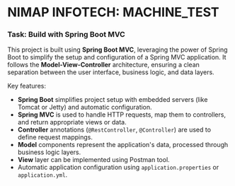 # NIMAP INFOTECH: MACHINE_TEST

### Task: Build with Spring Boot MVC

This project is built using **Spring Boot MVC**, leveraging the power of Spring Boot to simplify the setup and configuration of a Spring MVC application. It follows the **Model-View-Controller** architecture, ensuring a clean separation between the user interface, business logic, and data layers.

Key features:
- **Spring Boot** simplifies project setup with embedded servers (like Tomcat or Jetty) and automatic configuration.
- **Spring MVC** is used to handle HTTP requests, map them to controllers, and return appropriate views or data.
- **Controller** annotations (`@RestController`, `@Controller`) are used to define request mappings.
- **Model** components represent the application's data, processed through business logic layers.
- **View** layer can be implemented using Postman tool.
- Automatic application configuration using `application.properties` or `application.yml`.


